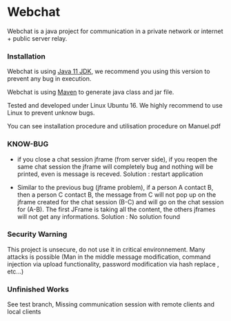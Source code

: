 # Webchat

Webchat is a java project for communication in a private network or internet + public server relay. 

### Installation
Webchat is using [Java 11 JDK](https://www.oracle.com/fr/java/technologies/javase-jdk11-downloads.html), we recommend you using this version to prevent any bug in execution.

Webchat is using [Maven](https://maven.apache.org/download.cgi) to generate java class and jar file.

Tested and developed under Linux Ubuntu 16. We highly recommend to use Linux to prevent unknow bugs.

You can see installation procedure and utilisation procedure on Manuel.pdf

### KNOW-BUG

- if you close a chat session jframe (from server side), if you reopen the same chat session the jframe will completely bug and nothing will be printed, even is message is receved.
Solution : restart application

- Similar to the previous bug (jframe problem), if a person A contact B, then a person C contact B, the message from C will not pop up on the jframe created for the chat session (B-C) and will go on the chat session for (A-B). The first JFrame is taking all the content, the others jframes will not get any informations. 
Solution : No solution found 

### Security Warning
This project is unsecure, do not use it in critical environnement. Many attacks is possible (Man in the middle message modification, command injection via upload functionality, password modification via hash replace , etc...)

### Unfinished Works 

See test branch, Missing communication session with remote clients and local clients
